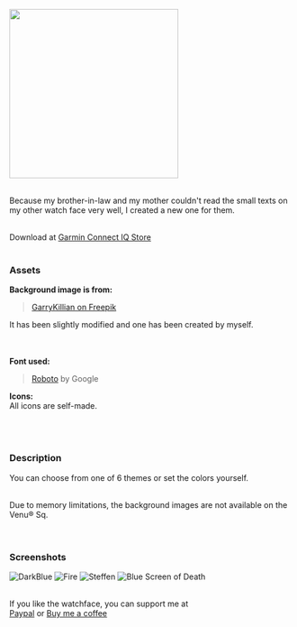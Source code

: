 <a href="https://apps.garmin.com/de-DE/apps/cfe895e5-4ffe-49e6-81f4-188110e03d90" target="_blank"><img src="/Assets/Images/Screenshots/screen1.jpg" width="300" /></a>
<br /><br />

Because my brother-in-law and my mother couldn't read the small texts on my other watch face very well, I created a new one for them.<br /><br />

Download at <a href="https://apps.garmin.com/apps/cfe895e5-4ffe-49e6-81f4-188110e03d90" target="_blank">Garmin Connect IQ Store</a>
<br /><br />

### Assets
**Background image is from:**
> <a href="https://www.freepik.com/free-vector/abstract-vector-red-mesh-background-chaotically-connected-points-polygons-flying-space-flying-debris-futuristic-technology-style-card-lines-points-circles-planes-futuristic-design_1283661.htm" target="_blank" rel="noopener">GarryKillian on Freepik</a><br />

It has been slightly modified and one has been created by myself.<br />
<br /><br />

**Font used:**
> <a href="https://www.fontspace.com/roboto-font-f13281" target="_blank">Roboto</a> by Google<br />

**Icons:**<br />
All icons are self-made.<br />
<br /><br /><br />

### Description
You can choose from one of 6 themes or set the colors yourself.<br /><br />

Due to memory limitations, the background images are not available on the Venu® Sq.<br /><br /><br />

### Screenshots
![DarkBlue](/Assets/Images/Screenshots/screenshot1.png)
![Fire](/Assets/Images/Screenshots/screenshot2.png)
![Steffen](/Assets/Images/Screenshots/screenshot3.png)
![Blue Screen of Death](/Assets/Images/Screenshots/screenshot4.png)
<br /><br />

If you like the watchface, you can support me at<br />
[Paypal](https://paypal.me/RomanDrechsel) or [Buy me a coffee](https://www.buymeacoffee.com/romandrechsel)
